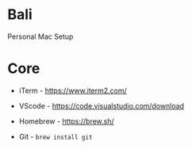 # Bali
Personal Mac Setup

# Core

- iTerm - https://www.iterm2.com/

- VScode - https://code.visualstudio.com/download

- Homebrew - https://brew.sh/

- Git - `brew install git`

